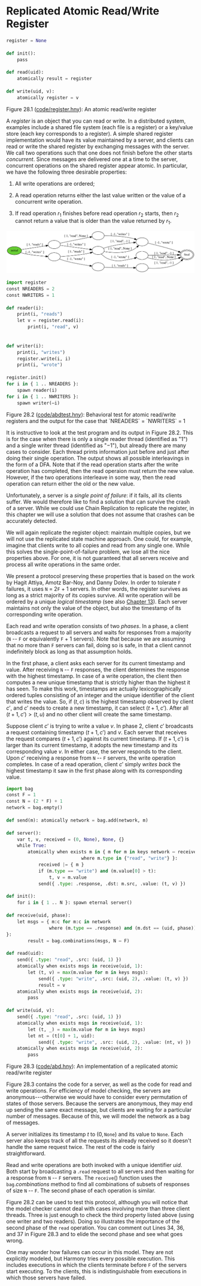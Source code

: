 
# Replicated Atomic Read/Write Register 

```python title="register.hny"
register = None

def init():
    pass

def read(uid):
    atomically result = register

def write(uid, v):
    atomically register = v
```

<figcaption>Figure 28.1 (<a href=https://harmony.cs.cornell.edu/code/register.hny>code/register.hny</a>): 
An atomic read/write register </figcaption>

A *register* is an object that you can read or write. In a distributed
system, examples include a shared file system (each file is a register)
or a key/value store (each key corresponds to a register). A simple
shared register implementation would have its value maintained by a
server, and clients can read or write the shared register by exchanging
messages with the server. We call two operations such that one does not
finish before the other starts *concurrent*. Since messages are
delivered one at a time to the server, concurrent operations on the
shared register appear atomic. In particular, we have the following
three desirable properties:

1.  All write operations are ordered;

2.  A read operation returns either the last value written or the value
    of a concurrent write operation.

3.  If read operation $r_1$ finishes before read operation $r_2$ starts,
    then $r_2$ cannot return a value that is older than the value
    returned by $r_1$.


![](figures/abdtest.png)

```python title="abdtest.hny"
import register
const NREADERS = 2
const NWRITERS = 1

def reader(i):
    print(i, "reads")
    let v = register.read(i):
        print(i, "read", v)
 

def writer(i):
    print(i, "writes")
    register.write(i, i)
    print(i, "wrote")
        
register.init()
for i in { 1 .. NREADERS }:
    spawn reader(i)
for i in { 1 .. NWRITERS }:
    spawn writer(–i)
```

<figcaption>Figure 28.2 (<a href=https://harmony.cs.cornell.edu/code/abdtest.hny>code/abdtest.hny</a>): 
Behavioral test for atomic read/write registers and the output for the
case that `NREADERS` = `NWRITERS` = 1 </figcaption>

It is instructive to look at the test program and its output in
Figure 28.2. This is for the case when there is only a single reader
thread (identified as "1") and a single writer thread (identified as
"$-1$"), but already there are many cases to consider. Each thread
prints information just before and just after doing their single
operation. The output shows all possible interleavings in the form of a
DFA. Note that if the read operation starts after the write operation
has completed, then the read operaion must return the new value.
However, if the two operations interleave in some way, then the read
operation can return either the old or the new value.

Unfortunately, a server is a *single point of failure*: if it fails, all
its clients suffer. We would therefore like to find a solution that can
survive the crash of a server. While we could use Chain Replication to
replicate the register, in this chapter we will use a solution that does
not assume that crashes can be accurately detected.

We will again replicate the register object: maintain multiple copies,
but we will not use the replicated state machine approach. One could,
for example, imagine that clients write to all copies and read from any
single one. While this solves the single-point-of-failure problem, we
lose all the nice properties above. For one, it is not guaranteed that
all servers receive and process all write operations in the same order.

We present a protocol preserving these properties that is based on the
work by Hagit Attiya, Amotz Bar-Noy, and Danny Dolev. In order
to tolerate `F` failures, it uses `N` = 2`F` + 1 servers. In other
words, the register survives as long as a strict majority of its copies
survive. All write operation will be ordered by a unique *logical
timestamp* (see also [Chapter 13](testing.md)). Each server maintains not only the
value of the object, but also the timestamp of its corresponding write
operation.

Each read and write operation consists of two *phases*. In a phase, a
client broadcasts a request to all servers and waits for responses from
a majority (`N` -- `F` or equivalently `F` + 1 servers). Note that
because we are assuming that no more than `F` servers can fail, doing so
is safe, in that a client cannot indefinitely block as long as that
assumption holds.

In the first phase, a client asks each server for its current timestamp
and value. After receiving `N` -- `F` responses, the client determines
the response with the highest timestamp. In case of a write operation,
the client then computes a new unique timestamp that is strictly higher
than the highest it has seen. To make this work, timestamps are actually
lexicographically ordered tuples consisting of an integer and the unique
identifier of the client that writes the value. So, if $(t, c)$ is the
highest timestamp observed by client $c'$, and $c'$ needs to create a
new timestamp, it can select $(t + 1, c')$. After all
$(t + 1, c') > (t, u)$ and no other client will create the same
timestamp.

Suppose client $c'$ is trying to write a value *v*. In phase 2, client
$c'$ broadcasts a request containing timestamp $(t+1, c')$ and *v*. Each
server that receives the request compares $(t+1, c')$ against its
current timestamp. If $(t+1, c')$ is larger than its current timestamp,
it adopts the new timestamp and its corresponding value *v*. In either
case, the server responds to the client. Upon $c'$ receiving a response
from `N` -- `F` servers, the write operation completes. In case of a
read operation, client $c'$ simply *writes back* the highest timestamp
it saw in the first phase along with its corresponding value.


```python title="abd.hny"
import bag
const F = 1
const N = (2 * F) + 1
network = bag.empty()

def send(m): atomically network = bag.add(network, m)

def server():
    var t, v, received = (0, None), None, {}
    while True:
        atomically when exists m in { m for m in keys network – received
                            where m.type in {"read", "write"} }:
            received |= { m }
            if (m.type == "write") and (m.value[0] > t):
                t, v = m.value
            send({ .type: .response, .dst: m.src, .value: (t, v) })

def init():
    for i in { 1 .. N }: spawn eternal server()

def receive(uid, phase):
    let msgs = { m:c for m:c in network
                where (m.type == .response) and (m.dst == (uid, phase))
}:
        result = bag.combinations(msgs, N – F)

def read(uid):
    send({ .type: "read", .src: (uid, 1) })
    atomically when exists msgs in receive(uid, 1):
        let (t, v) = max(m.value for m in keys msgs):
            send({ .type: "write", .src: (uid, 2), .value: (t, v) })
            result = v
    atomically when exists msgs in receive(uid, 2):
        pass

def write(uid, v):
    send({ .type: "read", .src: (uid, 1) })
    atomically when exists msgs in receive(uid, 1):
        let (t, _) = max(m.value for m in keys msgs)
        let nt = (t[0] + 1, uid):
            send({ .type: "write", .src: (uid, 2), .value: (nt, v) })
    atomically when exists msgs in receive(uid, 2):
        pass
```

<figcaption>Figure 28.3 (<a href=https://harmony.cs.cornell.edu/code/abd.hny>code/abd.hny</a>): 
An implementation of a replicated atomic read/write register
</figcaption>

Figure 28.3 contains the code for a server, as well as the code for read
and write operations. For efficiency of model checking, the servers are
anonymous---otherwise we would have to consider every permutation of
states of those servers. Because the servers are anonymous, they may end
up sending the same exact message, but clients are waiting for a
particular number of messages. Because of this, we will model the
network as a bag of messages.

A server initializes its timestamp *t* to $(0, \mathtt{None})$ and its
value to `None`. Each server also keeps track of all the requests its
already received so it doesn't handle the same request twice. The rest
of the code is fairly straightforward.

Read and write operations are both invoked with a unique identifier
*uid*. Both start by broadcasting a .`read` request to all servers and
then waiting for a response from `N` -- `F` servers. The `receive`()
function uses the `bag`.*combinations* method to find all combinations
of subsets of responses of size `N` -- `F`. The second phase of each
operation is similar.

Figure 28.2 can be used to test this protocol, although you will
notice that the model checker cannot deal with cases involving more than
three client threads. Three is just enough to check the third property
listed above (using one writer and two readers). Doing so illustrates
the importance of the second phase of the `read` operation. You can
comment out Lines 34, 36, and 37 in Figure 28.3 and to elide the second
phase and see what goes wrong.

One may wonder how failures can occur in this model. They are not
explicitly modeled, but Harmony tries every possible execution. This
includes executions in which the clients terminate before `F` of the
servers start executing. To the clients, this is indistinguishable from
executions in which those servers have failed.
